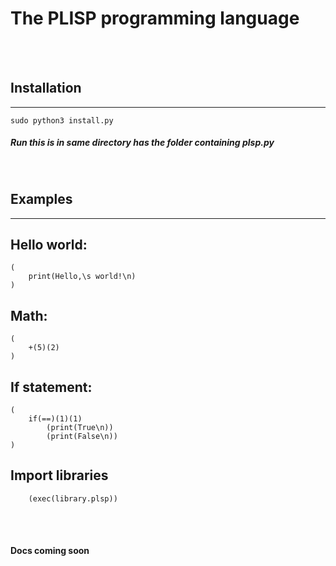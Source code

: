 # The PLISP programming language
<br>
<br>

## Installation
---

```
sudo python3 install.py
```
##### Run this is in same directory has the folder containing plsp.py
<br>

## Examples
---


## Hello world:
```
(
    print(Hello,\s world!\n)
)
```
## Math:
```
(
    +(5)(2)
)
```
## If statement:
```
(
    if(==)(1)(1)
        (print(True\n))
        (print(False\n))
)
```
## Import libraries
```
    (exec(library.plsp))
```

<br>
<br>

#### **Docs coming soon**
